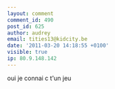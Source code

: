 ```yaml
---
layout: comment
comment_id: 490
post_id: 625
author: audrey
email: tities13@kidcity.be
date: '2011-03-20 14:18:55 +0100'
visible: true
ip: 80.9.148.142
---
```

oui je connai c t'un jeu
